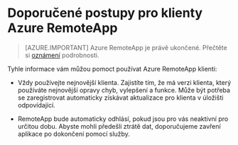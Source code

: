 
<properties
    pageTitle="Doporučené postupy pro klienty Azure RemoteApp | Microsoft Azure"
    description="Poznejte osvědčené postupy pro práci s klienty RemoteApp"
    services="remoteapp"
    documentationCenter=""
    authors="lizap"
    manager="mbaldwin" />

<tags
    ms.service="remoteapp"
    ms.workload="compute"
    ms.tgt_pltfrm="na"
    ms.devlang="na"
    ms.topic="article"
    ms.date="08/15/2016"
    ms.author="elizapo" />



# <a name="best-practices-for-azure-remoteapp-clients"></a>Doporučené postupy pro klienty Azure RemoteApp

> [AZURE.IMPORTANT]
> Azure RemoteApp je právě ukončené. Přečtěte si [oznámení](https://go.microsoft.com/fwlink/?linkid=821148) podrobnosti.

Tyhle informace vám můžou pomoct používat Azure RemoteApp klienti:

- Vždy používejte nejnovější klienta. Zajistíte tím, že má verzi klienta, který používáte nejnovější opravy chyb, vylepšení a funkce. Může být potřeba se zaregistrovat automaticky získávat aktualizace pro klienta v úložišti odpovídající.

- RemoteApp bude automaticky odhlásí, pokud jsou pro vás neaktivní pro určitou dobu. Abyste mohli předešli ztrátě dat, doporučujeme zavření aplikace po dokončení pomocí služby.
